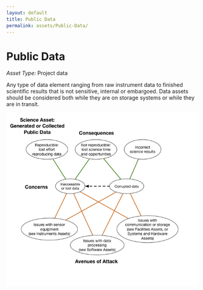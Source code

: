 ```yaml
---
layout: default
title: Public Data
permalink: assets/Public-Data/
---
```


# Public Data

*Asset Type:*  Project data

Any type of data element ranging from raw instrument data to finished scientific results that is not sensitive, internal or embargoed.  Data assets should be considered both while they are on storage systems or while they are in transit.

![Public-Data](../../diagrams/Public%20Data.png)